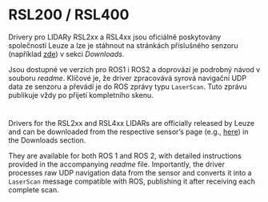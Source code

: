# RSL200 / RSL400

Drivery pro LIDARy RSL2xx a RSL4xx jsou oficiálně poskytovány společností Leuze a lze je stáhnout na stránkách příslušného senzoru (například [zde](https://www.leuze.com/en-int/rsl410-s-cu411-rs4/53800245)) v sekci *Downloads*.

Jsou dostupné ve verzích pro ROS1 i ROS2 a doprovází je podrobný návod v souboru *readme*. Klíčové je, že driver zpracovává syrová navigační UDP data ze senzoru a převádí je do ROS zprávy typu ```LaserScan```. Tuto zprávu publikuje vždy po přijetí kompletního skenu.
#

Drivers for the RSL2xx and RSL4xx LIDARs are officially released by Leuze and can be downloaded from the respective sensor’s page (e.g., [here](https://www.leuze.com/en-int/rsl410-s-cu411-rs4/53800245)) in the Downloads section.

They are available for both ROS 1 and ROS 2, with detailed instructions provided in the accompanying *readme* file. Importantly, the driver processes raw UDP navigation data from the sensor and converts it into a ```LaserScan``` message compatible with ROS, publishing it after receiving each complete scan.